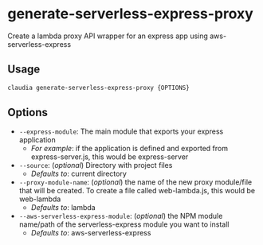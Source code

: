 # generate-serverless-express-proxy

Create a lambda proxy API wrapper for an express app using aws-serverless-express

## Usage

```bash
claudia generate-serverless-express-proxy {OPTIONS}
```

## Options

*  `--express-module`:  The main module that exports your express application
    * _For example_: if the application is defined and exported from express-server.js, this would be express-server
*  `--source`:  (_optional_) Directory with project files
    * _Defaults to_: current directory
*  `--proxy-module-name`:  (_optional_) the name of the new proxy module/file that will be created. To create a file called web-lambda.js, this would be web-lambda
    * _Defaults to_: lambda
*  `--aws-serverless-express-module`:  (_optional_) the NPM module name/path of the serverless-express module you want to install
    * _Defaults to_: aws-serverless-express
